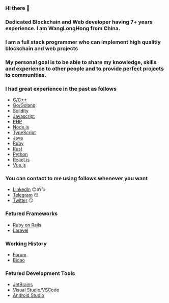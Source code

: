 ### Hi there 👋
### Dedicated Blockchain and  Web developer having 7+ years experience. I am  WangLongHong from China.
### I am a full stack programmer who can implement high qualitiy blockchain and web projects
### My personal goal is to be able to share my knowledge, skills and experience to other people and to provide perfect projects to communities.
<!--
**wanglonghong/wanglonghong** is a âœ¨ _special_ âœ¨ repository because its `README.md` (this file) appears on your GitHub profile. -->

### I had great experience in the past as follows
- [C/C++](https://www.cplusplus.com/)
- [Go/Golang](https://golang.org/)
- [Solidity](http://solidityproject.com/)
- [Javascript](https://www.javascript.com/)
- [PHP](https://www.php.net/)
- [Node.js](https://nodejs.org/)
- [TypeScript](https://www.typescriptlang.org/)
- [Java](https://www.java.com/)
- [Ruby](https://www.ruby-lang.org/)
- [Rust](https://www.rust-lang.org/)
- [Python](https://www.python.org/)
- [React.js](https://reactjs.org/)
- [Vue.js](https://vuejs.org/)


### You can contact to me using follows whenever you want 

- [LinkedIn](https://www.linkedin.com/in/wanglonghong/) :blush:ðŸ’»
- [Telegram](https://t.me/wanglonghong) :smirk:
- [Twitter](https://twitter.com/wanglonghong2) :smirk:

### Fetured Frameworks

- [Ruby on Rails](https://rubyonrails.org/)
- [Laravel](https://laravel.com/)


### Working History

- [Forum](https://xtremecheats.gg/)
- [Bidao](https://bidaochain.org/)




### Fetured Development Tools

- [JetBrains](https://www.jetbrains.com/)
- [Visual Studio/VSCode](https://visualstudio.microsoft.com/)
- [Android Studio](https://developer.android.com/studio)
<!--
**wanglonghong/wanglonghong** is a ✨ _special_ ✨ repository because its `README.md` (this file) appears on your GitHub profile.

Here are some ideas to get you started:

- 🔭 I’m currently working on ...
- 🌱 I’m currently learning ...
- 👯 I’m looking to collaborate on ...
- 🤔 I’m looking for help with ...
- 💬 Ask me about ...
- 📫 How to reach me: ...
- 😄 Pronouns: ...
- ⚡ Fun fact: ...
-->
